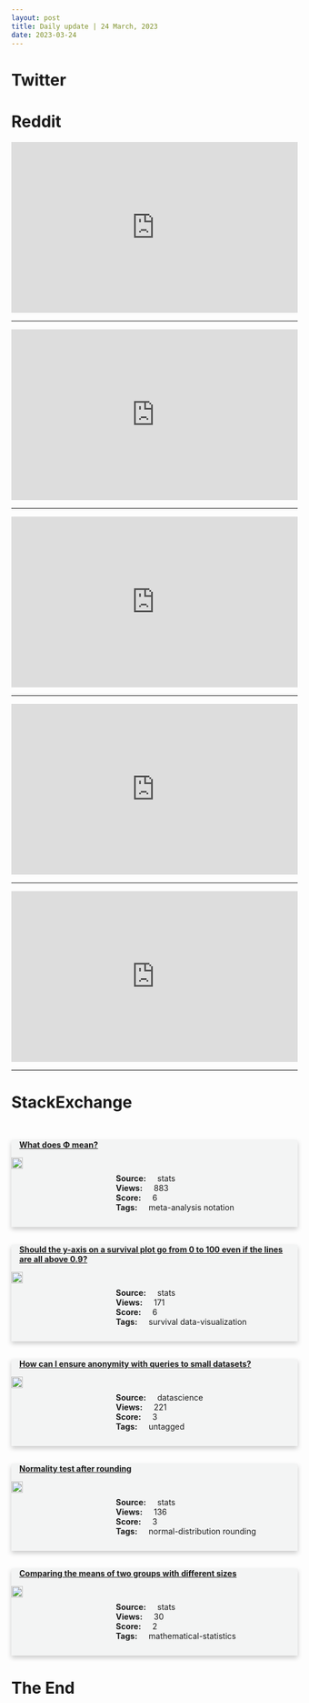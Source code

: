 ```yaml
---
layout: post
title: Daily update | 24 March, 2023
date: 2023-03-24
---
```


<script async src="https://platform.twitter.com/widgets.js" charset="utf-8"></script>


<script src='https://storage.ko-fi.com/cdn/scripts/overlay-widget.js'></script>
<script>
  kofiWidgetOverlay.draw('themldojo', {
    'type': 'floating-chat',
    'floating-chat.donateButton.text': 'Support me',
    'floating-chat.donateButton.background-color': '#f45d22',
    'floating-chat.donateButton.text-color': '#fff'
  });
</script>

# Twitter 

<blockquote class="twitter-tweet"><a href="https://twitter.com/karpathy/status/1638996540214902784"></a></blockquote>

<blockquote class="twitter-tweet"><a href="https://twitter.com/swiftcommunity/status/1638947987761295362"></a></blockquote>

<blockquote class="twitter-tweet"><a href="https://twitter.com/ujjwalscript/status/1638739710909755392"></a></blockquote>

<blockquote class="twitter-tweet"><a href="https://twitter.com/gdb/status/1638959173236064256"></a></blockquote>

<blockquote class="twitter-tweet"><a href="https://twitter.com/beniaminmincu/status/1638941385108627458"></a></blockquote>

<blockquote class="twitter-tweet"><a href="https://twitter.com/OpenAI/status/1638952876281335813"></a></blockquote>

<blockquote class="twitter-tweet"><a href="https://twitter.com/huggingface/status/1638770081915355136"></a></blockquote>

<blockquote class="twitter-tweet"><a href="https://twitter.com/karpathy/status/1638983034522460162"></a></blockquote>

<blockquote class="twitter-tweet"><a href="https://twitter.com/stanfordnlp/status/1638954752783564803"></a></blockquote>

<blockquote class="twitter-tweet"><a href="https://twitter.com/MetaAI/status/1638912735143419904"></a></blockquote>

# Reddit 

<iframe id="reddit-embed" src="https://www.redditmedia.com/r/MachineLearning/comments/11z3ymj/r_sparks_of_artificial_general_intelligence_early?ref_source=embed&amp;ref=share&amp;embed=true" sandbox="allow-scripts allow-same-origin allow-popups" style="border: none;" height="300" width="100%" scrolling="yes"></iframe>
<hr style="width:100%;text-align:left;margin-left:0">
<iframe id="reddit-embed" src="https://www.redditmedia.com/r/datascience/comments/11z7mww/is_the_entire_job_market_down_right_now_or_is_it?ref_source=embed&amp;ref=share&amp;embed=true" sandbox="allow-scripts allow-same-origin allow-popups" style="border: none;" height="300" width="100%" scrolling="yes"></iframe>
<hr style="width:100%;text-align:left;margin-left:0">
<iframe id="reddit-embed" src="https://www.redditmedia.com/r/MachineLearning/comments/11zsdwv/n_chatgpt_plugins?ref_source=embed&amp;ref=share&amp;embed=true" sandbox="allow-scripts allow-same-origin allow-popups" style="border: none;" height="300" width="100%" scrolling="yes"></iframe>
<hr style="width:100%;text-align:left;margin-left:0">
<iframe id="reddit-embed" src="https://www.redditmedia.com/r/MachineLearning/comments/11z7r4c/p_gpt4_powered_full_stack_web_development_with_no?ref_source=embed&amp;ref=share&amp;embed=true" sandbox="allow-scripts allow-same-origin allow-popups" style="border: none;" height="300" width="100%" scrolling="yes"></iframe>
<hr style="width:100%;text-align:left;margin-left:0">
<iframe id="reddit-embed" src="https://www.redditmedia.com/r/dataengineering/comments/11zh526/magic_the_gathering_dashboard_first_complete_de?ref_source=embed&amp;ref=share&amp;embed=true" sandbox="allow-scripts allow-same-origin allow-popups" style="border: none;" height="300" width="100%" scrolling="yes"></iframe>
<hr style="width:100%;text-align:left;margin-left:0">

<style>
.card {
box-shadow: 0 4px 8px 0 rgba(0,0,0,0.2);
transition: 0.3s;
width: 100%;
background-color: #F3F4F4;
}
p{
    margin-left:  3em;
    padding-top: 1em;
}
.part2{
    display: grid;
    grid-template-columns: 1fr 3fr;
}
h4{
    margin: 1em;
}

.card:hover {
box-shadow: 0 8px 16px 0 rgba(0,0,0,0.2);
}
b {
padding: 2px 16px;
}
</style>
  
# StackExchange 


  <br>
  <div class="card">
  <h4><a href='https://stats.stackexchange.com/questions/610405/what-does-%ce%a6-mean'>What does Φ mean?</a></h4> 
  <div class="part2">
      <img src="https://cdn.sstatic.net/Sites/stats/Img/apple-touch-icon@2.png?v=344f57aa10cc" alt="Img missing!" style="width:40%">
      <p><b>Source:</b> stats<br><b>Views:</b> 883<br><b>Score:</b> 6<br><b>Tags:</b> <span class="badge badge-dark">meta-analysis</span> <span class="badge badge-dark">notation</span></p> 
  </div>
  </div>
      
  <br>
  <div class="card">
  <h4><a href='https://stats.stackexchange.com/questions/610452/should-the-y-axis-on-a-survival-plot-go-from-0-to-100-even-if-the-lines-are-all'>Should the y-axis on a survival plot go from 0 to 100 even if the lines are all above 0.9?</a></h4> 
  <div class="part2">
      <img src="https://cdn.sstatic.net/Sites/stats/Img/apple-touch-icon@2.png?v=344f57aa10cc" alt="Img missing!" style="width:40%">
      <p><b>Source:</b> stats<br><b>Views:</b> 171<br><b>Score:</b> 6<br><b>Tags:</b> <span class="badge badge-dark">survival</span> <span class="badge badge-dark">data-visualization</span></p> 
  </div>
  </div>
      
  <br>
  <div class="card">
  <h4><a href='https://datascience.stackexchange.com/questions/120426/how-can-i-ensure-anonymity-with-queries-to-small-datasets'>How can I ensure anonymity with queries to small datasets?</a></h4> 
  <div class="part2">
      <img src="https://cdn.sstatic.net/Sites/datascience/Img/apple-touch-icon@2.png?v=1c36463984b3" alt="Img missing!" style="width:40%">
      <p><b>Source:</b> datascience<br><b>Views:</b> 221<br><b>Score:</b> 3<br><b>Tags:</b> <span class="badge badge-dark">untagged</span></p> 
  </div>
  </div>
      
  <br>
  <div class="card">
  <h4><a href='https://stats.stackexchange.com/questions/610417/normality-test-after-rounding'>Normality test after rounding</a></h4> 
  <div class="part2">
      <img src="https://cdn.sstatic.net/Sites/stats/Img/apple-touch-icon@2.png?v=344f57aa10cc" alt="Img missing!" style="width:40%">
      <p><b>Source:</b> stats<br><b>Views:</b> 136<br><b>Score:</b> 3<br><b>Tags:</b> <span class="badge badge-dark">normal-distribution</span> <span class="badge badge-dark">rounding</span></p> 
  </div>
  </div>
      
  <br>
  <div class="card">
  <h4><a href='https://stats.stackexchange.com/questions/610442/comparing-the-means-of-two-groups-with-different-sizes'>Comparing the means of two groups with different sizes</a></h4> 
  <div class="part2">
      <img src="https://cdn.sstatic.net/Sites/stats/Img/apple-touch-icon@2.png?v=344f57aa10cc" alt="Img missing!" style="width:40%">
      <p><b>Source:</b> stats<br><b>Views:</b> 30<br><b>Score:</b> 2<br><b>Tags:</b> <span class="badge badge-dark">mathematical-statistics</span></p> 
  </div>
  </div>
      
# The End